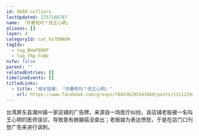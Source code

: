 ```yaml
---
id: 0888-nsfliors
lastUpdated: 1757166787
name: 「你要死吗？找王心明」
aliases: []
layer: 4
categoryId: cat_ko7DBA6N
tagIds:
  - tag_BHaPQ9KP
  - tag_fRp-FvBe
nsfw: false
parent: ""
relatedEntries: []
timelineEvents: []
titledLinks:
  - title: "相关链接: 「你要死吗？找王心明」"
    url: https://www.facebook.com/groups/784436295543860/posts/1111229449531208/
---
```


台湾屏东县潮州镇一家店铺的广告牌，来源自一场医疗纠纷。该店铺老板被一名叫王心明的医师误诊，导致患有肺腺癌没查出；老板娘为表达愤怒，于是在店门口刊登广告来进行讽刺。